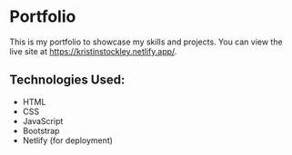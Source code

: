 # Portfolio

This is my portfolio to showcase my skills and projects. You can view the live site at https://kristinstockley.netlify.app/.

<h2>Technologies Used:</h2>
<ul>
<li>HTML</li>
<li>CSS
<li>JavaScript</li>
<li>Bootstrap</li>
<li>Netlify (for deployment)</li>
</ul>
